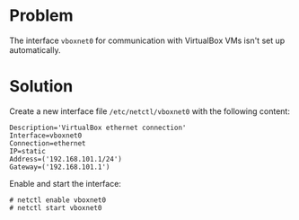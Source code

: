 # Problem

The interface `vboxnet0` for communication with VirtualBox VMs isn't set up automatically.

# Solution

Create a new interface file `/etc/netctl/vboxnet0` with the following content:

    Description='VirtualBox ethernet connection'
    Interface=vboxnet0
    Connection=ethernet
    IP=static
    Address=('192.168.101.1/24')
    Gateway=('192.168.101.1')

Enable and start the interface:

    # netctl enable vboxnet0
    # netctl start vboxnet0
